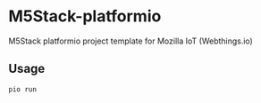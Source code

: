 # M5Stack-platformio
M5Stack platformio project template for Mozilla IoT (Webthings.io)
## Usage
```bash
pio run
```
